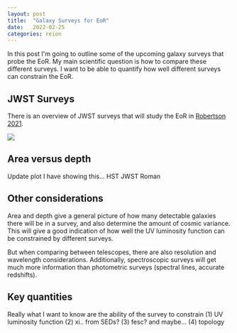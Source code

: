 ```yaml
---
layout: post
title:  "Galaxy Surveys for EoR"
date:   2022-02-25
categories: reion
---
```


In this post I'm going to outline some of the upcoming galaxy surveys that probe the EoR. My main scientific question is how to compare these different surveys. I want to be able to quantify how well different surveys can constrain the EoR.

## JWST Surveys

There is an overview of JWST surveys that will study the EoR in <a href="https://ui.adsabs.harvard.edu/abs/2021arXiv211013160R/abstract">Robertson 2021</a>.

<img src="{{ site.baseurl }}/assets/plots/20220225_JWSTprograms.png">



## Area versus depth

Update plot I have showing this...
HST
JWST
Roman

## Other considerations

Area and depth give a general picture of how many detectable galaxies there will be in a survey, and also determine the amount of cosmic variance. This will give a good indication of how well the UV luminosity function can be constrained by different surveys.

But when comparing between telescopes, there are also resolution and wavelength considerations. Additionally, spectroscopic surveys will get much more information than photometric surveys (spectral lines, accurate redshifts).

## Key quantities

Really what I want to know are the ability of the survey to constrain
(1) UV luminosity function
(2) xi.. from SEDs?
(3) fesc?
and maybe...
(4) topology
